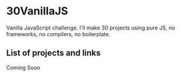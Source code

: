 # 30VanillaJS

Vanilla JavaScript challenge. I'll make 30 projects using pure JS, no frameworks, no compilers, no boilerplate.

## List of projects and links

Coming Soon
